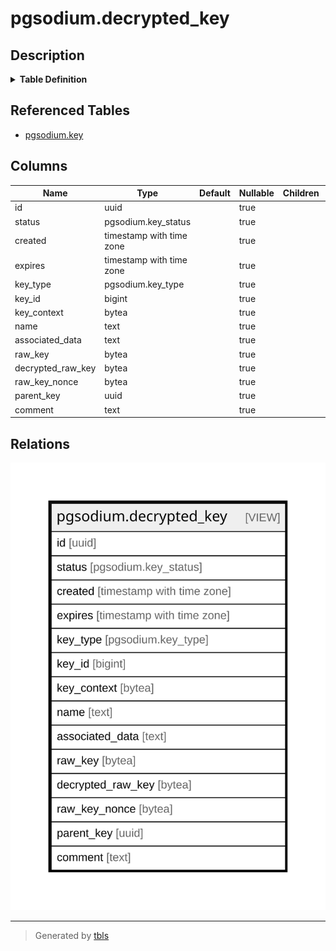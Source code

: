 # pgsodium.decrypted_key

## Description

<details>
<summary><strong>Table Definition</strong></summary>

```sql
CREATE VIEW decrypted_key AS (
 SELECT key.id,
    key.status,
    key.created,
    key.expires,
    key.key_type,
    key.key_id,
    key.key_context,
    key.name,
    key.associated_data,
    key.raw_key,
        CASE
            WHEN (key.raw_key IS NULL) THEN NULL::bytea
            ELSE
            CASE
                WHEN (key.parent_key IS NULL) THEN NULL::bytea
                ELSE pgsodium.crypto_aead_det_decrypt(key.raw_key, convert_to(((key.id)::text || key.associated_data), 'utf8'::name), key.parent_key, key.raw_key_nonce)
            END
        END AS decrypted_raw_key,
    key.raw_key_nonce,
    key.parent_key,
    key.comment
   FROM pgsodium.key
)
```

</details>

## Referenced Tables

- [pgsodium.key](pgsodium.key.md)

## Columns

| Name | Type | Default | Nullable | Children | Parents | Comment |
| ---- | ---- | ------- | -------- | -------- | ------- | ------- |
| id | uuid |  | true |  |  |  |
| status | pgsodium.key_status |  | true |  |  |  |
| created | timestamp with time zone |  | true |  |  |  |
| expires | timestamp with time zone |  | true |  |  |  |
| key_type | pgsodium.key_type |  | true |  |  |  |
| key_id | bigint |  | true |  |  |  |
| key_context | bytea |  | true |  |  |  |
| name | text |  | true |  |  |  |
| associated_data | text |  | true |  |  |  |
| raw_key | bytea |  | true |  |  |  |
| decrypted_raw_key | bytea |  | true |  |  |  |
| raw_key_nonce | bytea |  | true |  |  |  |
| parent_key | uuid |  | true |  |  |  |
| comment | text |  | true |  |  |  |

## Relations

![er](pgsodium.decrypted_key.svg)

---

> Generated by [tbls](https://github.com/k1LoW/tbls)
